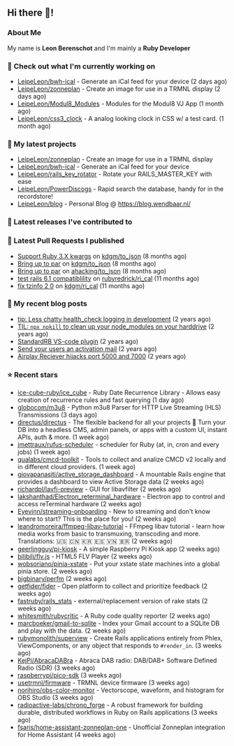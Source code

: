 ## Hi there 👋!

### About Me

My name is **Leon Berenschot** and I'm mainly a **Ruby Developer**
<br>

### 👷 Check out what I'm currently working on

- [LeipeLeon/bwh-ical](https://github.com/LeipeLeon/bwh-ical) - Generate an iCal feed for your device (2 days ago)
- [LeipeLeon/zonneplan](https://github.com/LeipeLeon/zonneplan) - Create an image for use in a TRMNL display (2 days ago)
- [LeipeLeon/Modul8_Modules](https://github.com/LeipeLeon/Modul8_Modules) - Modules for the Modul8 VJ App (1 month ago)
- [LeipeLeon/css3_clock](https://github.com/LeipeLeon/css3_clock) - A analog looking clock in CSS w/ a test card. (1 month ago)

### 🌱 My latest projects

- [LeipeLeon/zonneplan](https://github.com/LeipeLeon/zonneplan) - Create an image for use in a TRMNL display
- [LeipeLeon/bwh-ical](https://github.com/LeipeLeon/bwh-ical) - Generate an iCal feed for your device
- [LeipeLeon/rails_key_rotator](https://github.com/LeipeLeon/rails_key_rotator) - Rotate your RAILS_MASTER_KEY with ease
- [LeipeLeon/PowerDiscogs](https://github.com/LeipeLeon/PowerDiscogs) - Rapid search the database, handy for in the recordstore!
- [LeipeLeon/blog](https://github.com/LeipeLeon/blog) - Personal Blog @ https://blog.wendbaar.nl/

### 🔭 Latest releases I've contributed to


### 🔨 Latest Pull Requests I published

- [Support Ruby 3.X kwargs](https://github.com/kdgm/to_json/pull/3) on [kdgm/to_json](https://github.com/kdgm/to_json) (8 months ago)
- [Bring up to par](https://github.com/kdgm/to_json/pull/2) on [kdgm/to_json](https://github.com/kdgm/to_json) (8 months ago)
- [Bring up to par](https://github.com/ahacking/to_json/pull/8) on [ahacking/to_json](https://github.com/ahacking/to_json) (8 months ago)
- [test rails 6.1 compatiblility](https://github.com/rubyredrick/ri_cal/pull/24) on [rubyredrick/ri_cal](https://github.com/rubyredrick/ri_cal) (11 months ago)
- [fix tzinfo 2 0](https://github.com/kdgm/ri_cal/pull/4) on [kdgm/ri_cal](https://github.com/kdgm/ri_cal) (11 months ago)

### 📜 My recent blog posts

- [tip: Less chatty health_check logging in development](https://www.wendbaar.nl/posts/2023/07/tip_less_chatty_health_check_logging_in_development) (2 years ago)
- [TIL: `npx npkill` to clean up your node_modules on your harddrive](https://www.wendbaar.nl/posts/2023/03/til_npx_npkill_to_clean_up_your_node_modules_on_your_harddrive) (2 years ago)
- [StandardRB VS-code plugin](https://www.wendbaar.nl/posts/2023/02/standardrb_vscode_plugin) (2 years ago)
- [Send your users an activation mail](https://www.wendbaar.nl/posts/2023/02/send_your_users_an_activation_mail) (2 years ago)
- [Airplay Reciever hijacks port 5000 and 7000](https://www.wendbaar.nl/posts/2023/02/airplay_reciever_hijacks_port_5000_and_7000) (2 years ago)

### ⭐ Recent stars

- [ice-cube-ruby/ice_cube](https://github.com/ice-cube-ruby/ice_cube) - Ruby Date Recurrence Library - Allows easy creation of recurrence rules and fast querying (1 day ago)
- [globocom/m3u8](https://github.com/globocom/m3u8) - Python m3u8 Parser for HTTP Live Streaming (HLS) Transmissions (3 days ago)
- [directus/directus](https://github.com/directus/directus) - The flexible backend for all your projects 🐰 Turn your DB into a headless CMS, admin panels, or apps with a custom UI, instant APIs, auth &amp; more. (1 week ago)
- [jmettraux/rufus-scheduler](https://github.com/jmettraux/rufus-scheduler) - scheduler for Ruby (at, in, cron and every jobs) (1 week ago)
- [qualabs/cmcd-toolkit](https://github.com/qualabs/cmcd-toolkit) - Tools to collect and analize CMCD v2 locally and in different cloud providers. (1 week ago)
- [giovapanasiti/active_storage_dashboard](https://github.com/giovapanasiti/active_storage_dashboard) - A mountable Rails engine that provides a dashboard to view Active Storage data (2 weeks ago)
- [richardpl/lavfi-preview](https://github.com/richardpl/lavfi-preview) - GUI for libavfilter (2 weeks ago)
- [lakshanthad/Electron_reterminal_hardware](https://github.com/lakshanthad/Electron_reterminal_hardware) - Electron app to control and access reTerminal hardware (2 weeks ago)
- [Eyevinn/streaming-onboarding](https://github.com/Eyevinn/streaming-onboarding) - New to streaming and don&#39;t know where to start? This is the place for you! (2 weeks ago)
- [leandromoreira/ffmpeg-libav-tutorial](https://github.com/leandromoreira/ffmpeg-libav-tutorial) - FFmpeg libav tutorial - learn how media works from basic to transmuxing, transcoding and more. Translations: 🇺🇸 🇨🇳 🇰🇷 🇪🇸 🇻🇳 🇧🇷 (2 weeks ago)
- [geerlingguy/pi-kiosk](https://github.com/geerlingguy/pi-kiosk) - A simple Raspberry Pi Kiosk app (2 weeks ago)
- [bilibili/flv.js](https://github.com/bilibili/flv.js) - HTML5 FLV Player (2 weeks ago)
- [wobsoriano/pinia-xstate](https://github.com/wobsoriano/pinia-xstate) - Put your xstate state machines into a global pinia store. (2 weeks ago)
- [bigbinary/perfm](https://github.com/bigbinary/perfm) (2 weeks ago)
- [getfider/fider](https://github.com/getfider/fider) - Open platform to collect and prioritize feedback (2 weeks ago)
- [fastruby/rails_stats](https://github.com/fastruby/rails_stats) - external/replacement version of rake stats (2 weeks ago)
- [whitesmith/rubycritic](https://github.com/whitesmith/rubycritic) - A Ruby code quality reporter (2 weeks ago)
- [marcboeker/gmail-to-sqlite](https://github.com/marcboeker/gmail-to-sqlite) - Index your Gmail account to a SQLite DB and play with the data. (2 weeks ago)
- [rubymonolith/superview](https://github.com/rubymonolith/superview) - Create Rails applications entirely from Phlex, ViewComponents, or any object that responds to `#render_in`. (3 weeks ago)
- [KejPi/AbracaDABra](https://github.com/KejPi/AbracaDABra) - Abraca DAB radio: DAB/DAB&#43; Software Defined Radio (SDR) (3 weeks ago)
- [raspberrypi/pico-sdk](https://github.com/raspberrypi/pico-sdk) (3 weeks ago)
- [usetrmnl/firmware](https://github.com/usetrmnl/firmware) - TRMNL device firmware (3 weeks ago)
- [norihiro/obs-color-monitor](https://github.com/norihiro/obs-color-monitor) - Vectorscope, waveform, and histogram for OBS Studio (3 weeks ago)
- [radioactive-labs/chrono_forge](https://github.com/radioactive-labs/chrono_forge) - A robust framework for building durable, distributed workflows in Ruby on Rails applications (3 weeks ago)
- [fsaris/home-assistant-zonneplan-one](https://github.com/fsaris/home-assistant-zonneplan-one) - Unofficial Zonneplan integration for Home Assistant (4 weeks ago)
